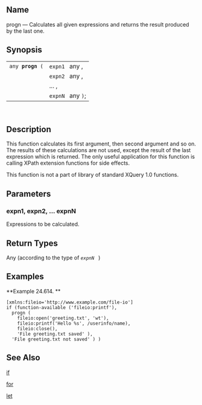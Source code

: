 <div>

<div>

</div>

<div>

## Name

progn — Calculates all given expressions and returns the result produced
by the last one.

</div>

<div>

## Synopsis

<div>

|                       |                   |
|-----------------------|-------------------|
| `any `**`progn`**` (` | `expn1 ` any ,    |
|                       | `expn2 ` any ,    |
|                       | ... ,             |
|                       | `expnN ` any `)`; |

<div>

 

</div>

</div>

</div>

<div>

## Description

This function calculates its first argument, then second argument and so
on. The results of these calculations are not used, except the result of
the last expression which is returned. The only useful application for
this function is calling XPath extension functions for side effects.

This function is not a part of library of standard XQuery 1.0 functions.

</div>

<div>

## Parameters

<div>

### expn1, expn2, ... expnN

Expressions to be calculated.

</div>

</div>

<div>

## Return Types

Any (according to the type of *`expnN `* )

</div>

<div>

## Examples

<div>

**Example 24.614. **

<div>

``` screen
[xmlns:fileio='http://www.example.com/file-io']
if (function-available ('fileio:printf'),
  progn (
    fileio:open('greeting.txt', 'wt'),
    fileio:printf('Hello %s', /userinfo/name),
    fileio:close(),
    'File greeting.txt saved' ),
  'File greeting.txt not saved' ) )
```

</div>

</div>

  

</div>

<div>

## See Also

<a href="xpf_if.html" class="link" title="if">if</a>

<a href="xpf_for.html" class="link" title="for">for</a>

<a href="xpf_let.html" class="link" title="let">let</a>

</div>

</div>
